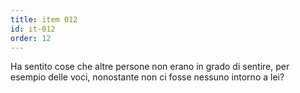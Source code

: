 ```yaml
---
title: item 012
id: it-012
order: 12
---
```

Ha sentito cose che altre persone non erano in grado di sentire, per esempio delle voci, nonostante non ci fosse nessuno intorno a lei?